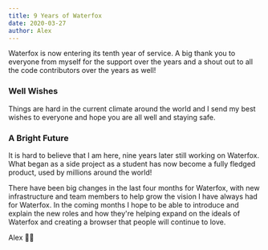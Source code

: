 ```yaml
---
title: 9 Years of Waterfox
date: 2020-03-27
author: Alex
---
```


Waterfox is now entering its tenth year of service. A big thank you to everyone from myself for the support over the years and a shout out to all the code contributors over the years as well!

### Well Wishes

Things are hard in the current climate around the world and I send my best wishes to everyone and hope you are all well and staying safe.

### A Bright Future

It is hard to believe that I am here, nine years later still working on Waterfox. What began as a side project as a student has now become a fully fledged product, used by millions around the world!

There have been big changes in the last four months for Waterfox, with new infrastructure and team members to help grow the vision I have always had for Waterfox. In the coming months I hope to be able to introduce and explain the new roles and how they're helping expand on the ideals of Waterfox and creating a browser that people will continue to love.

Alex 👨‍💻
